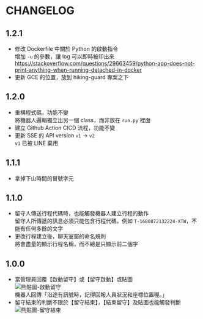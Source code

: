 # CHANGELOG

## 1.2.1

- 修改 Dockerfile 中關於 Python 的啟動指令  
  增加 `-u` 的參數，讓 log 可以即時被印出來
  <https://stackoverflow.com/questions/29663459/python-app-does-not-print-anything-when-running-detached-in-docker>
- 更新 GCE 的位置，放到 hiking-guard 專案之下

## 1.2.0

- 重構程式碼，功能不變  
  將機器人邏輯獨立出另一個 class，而非放在 `run.py` 裡面
- 建立 Github Action CICD 流程，功能不變
- 更新 SSE 的 API version `v1` -> `v2`  
  `v1` 已被 LINE 棄用

## 1.1.1

- 拿掉下山時間的冒號字元

## 1.1.0

- 留守人傳送行程代碼時，也能觸發機器人建立行程的動作  
  留守人所傳遞的訊息必須只能包含行程代碼，例如 `T-1680872132224-XTW`，不能有任何多餘的文字
- 更改行程建立後，聊天室窗的命名規則  
  將會盡量的顯示行程名稱，而不總是只顯示前二個字

## 1.0.0

- 當管理員回覆【啟動留守】或【留守啟動】或貼圖  
  ![熊貼圖-啟動留守](https://stickershop.line-scdn.net/stickershop/v1/sticker/443245260/android/sticker.png)  
  機器人回傳「沿途有訊號時，記得回報人員狀況和座標位置喔。」
- 留守結束的判斷不限於【留守結束】，【結束留守】及貼圖也能觸發判斷  
  ![熊貼圖-留守結束](https://stickershop.line-scdn.net/stickershop/v1/sticker/443245261/android/sticker.png)